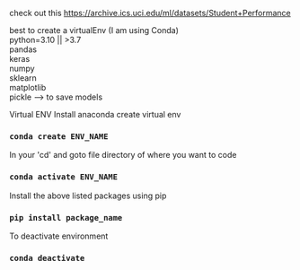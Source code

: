 check out this 
https://archive.ics.uci.edu/ml/datasets/Student+Performance

best to create a virtualEnv (I am using Conda)  
python=3.10 || >3.7  
pandas  
keras  
numpy  
sklearn  
matplotlib  
pickle --> to save models


Virtual ENV
Install anaconda
create virtual env
### `conda create ENV_NAME`
In your 'cd' and goto file directory of where you want to code
### `conda activate ENV_NAME`
Install the above listed packages using pip
### `pip install package_name`

To deactivate environment
### `conda deactivate`
